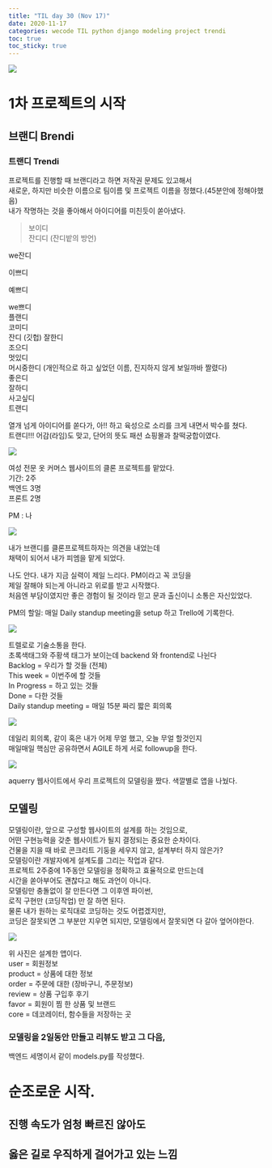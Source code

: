 ```yaml
---
title: "TIL day 30 (Nov 17)"
date: 2020-11-17
categories: wecode TIL python django modeling project trendi
toc: true
toc_sticky: true
---
```

  
![](https://images.velog.io/images/noahshin__11/post/19d68e33-82d7-4ca7-b3d8-643627d34bb7/image.png)  
  
# 1차 프로젝트의 시작  
## 브랜디 Brendi  
  
### 트랜디 Trendi  
프로젝트를 진행할 때 브랜디라고 하면 저작권 문제도 있고해서  
새로운, 하지만 비슷한 이름으로 팀이름 및 프로젝트 이름을 정했다.(45분안에 정해야했음)  
내가 작명하는 것을 좋아해서 아이디어를 미친듯이 쏟아냈다.  
>보이디  
잔디디 (잔디밭의 방언)  
  
we잔디
  
이쁘디
  
예쁘디
  
we쁘디  
플랜디  
코미디  
잔디  (깃헙)
잘한디  
조으디  
멋있디  
머시중한디 (개인적으로 하고 싶었던 이름, 진지하지 않게 보일까바 짤렸다)  
좋은디  
잘하디  
사고싶디  
트랜디  
  
열개 넘게 아이디어를 쏟다가, 아!! 하고 육성으로 소리를 크게 내면서 박수를 쳤다.  
트랜디!!! 어감(라임)도 맞고, 단어의 뜻도 패션 쇼핑몰과 찰떡궁합이였다.  
  
![](https://images.velog.io/images/noahshin__11/post/300306ee-56f1-49f0-91b9-cde6e9fc42e7/image.png)
  
여성 전문 옷 커머스 웹사이트의 클론 프로젝트를 맡았다.  
기간: 2주  
백엔드 3명  
프론트 2명  
  
PM : 나  
  
![](https://images.velog.io/images/noahshin__11/post/1d4bb50d-314e-4b76-9d80-1b71724323af/image.png)
  
내가 브랜디를 클론프로젝트하자는 의견을 내었는데  
채택이 되어서 내가 피엠을 맡게 되었다.  
  
나도 안다. 내가 지금 실력이 제일 느리다. PM이라고 꼭 코딩을  
제일 잘해야 되는게 아니라고 위로를 받고 시작했다.  
처음엔 부담이였지만 좋은 경험이 될 것이라 믿고 문과 출신이니 소통은 자신있었다.  
  
PM의 할일: 매일 Daily standup meeting을 setup 하고 Trello에 기록한다.  
  
  
![](https://images.velog.io/images/noahshin__11/post/7b895d40-b5ff-43de-ab2c-67ef9fa5a78c/Screen%20Shot%202020-11-18%20at%208.17.32%20PM.png)
  
트렐로로 기술소통을 한다.  
초록색태그와 주황색 태그가 보이는데 backend 와 frontend로 나뉜다  
Backlog = 우리가 할 것들 (전체)  
This week = 이번주에 할 것들  
In Progress = 하고 있는 것들  
Done = 다한 것들  
Daily standup meeting = 매일 15분 짜리 짧은 회의록  
  
![](https://images.velog.io/images/noahshin__11/post/dd6fac32-45ca-44b5-8c5c-202153e63579/Screen%20Shot%202020-11-18%20at%208.17.53%20PM.png)  
  
  

데일리 회의록, 같이 혹은 내가 어제 무얼 했고, 오늘 무얼 할것인지  
매일매일 핵심만 공유하면서 AGILE 하게 서로 followup을 한다.  
  
![](https://images.velog.io/images/noahshin__11/post/f18d984f-f5a0-43e1-a8dd-83318661d362/image.png)
  
aquerry 웹사이트에서 우리 프로젝트의 모델링을 짰다. 색깔별로 앱을 나눴다.  
  
## 모델링  
모델링이란, 앞으로 구성할 웹사이트의 설계를 하는 것임으로,  
어떤 구현능력을 갖춘 웹사이트가 될지 결정되는 중요한 순차이다.  
건물을 지을 때 바로 콘크리트 기둥을 세우지 않고, 설계부터 하지 않은가?  
모델링이란 개발자에게 설계도를 그리는 작업과 같다.  
프로젝트 2주중에 1주동안 모델링을 정확하고 효율적으로 만드는데  
시간을 쏟아부어도 괜찮다고 해도 과언이 아니다.  
모델링만 충돌없이 잘 만든다면 그 이후엔 파이썬,  
로직 구현만 (코딩작업) 만 잘 하면 된다.  
물론 내가 원하는 로직대로 코딩하는 것도 어렵겠지만,  
코딩은 잘못되면 그 부분만 지우면 되지만, 모델링에서 잘못되면 다 갈아 엎어야한다.  
  
  
![](https://images.velog.io/images/noahshin__11/post/e5e6166f-de73-4c1a-8ea0-bb1038bd0e49/image.png)
  
위 사진은 설계한 앱이다.  
user = 회원정보  
product = 상품에 대한 정보  
order = 주문에 대한 (장바구니, 주문정보)  
review = 상품 구입후 후기  
favor = 회원이 찜 한 상품 및 브랜드  
core = 데코레이터, 함수들을 저장하는 곳  
  
### 모델링을 2일동안 만들고 리뷰도 받고 그 다음,  
  
백엔드 세명이서 같이 models.py를 작성했다.  
  
# 순조로운 시작.  
## 진행 속도가 엄청 빠르진 않아도  
## 옳은 길로 우직하게 걸어가고 있는 느낌  
